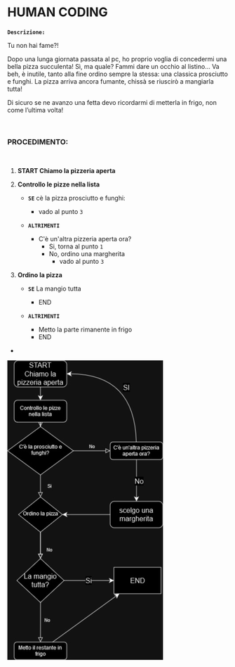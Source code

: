 # HUMAN CODING

**`Descrizione:`**



Tu non hai fame?!

Dopo una lunga giornata passata al pc, ho proprio voglia di concedermi una bella pizza succulenta! Sì, ma quale? Fammi dare un occhio al listino… Va beh, è inutile, tanto alla fine ordino sempre la stessa: una classica prosciutto e funghi. La pizza arriva ancora fumante, chissà se riuscirò a mangiarla tutta!

Di sicuro se ne avanzo una fetta devo ricordarmi di metterla in frigo, non come l’ultima volta! 

​

### PROCEDIMENTO:

​

1. **START Chiamo la pizzeria aperta** 


2. **Controllo le pizze nella lista**

    - **`SE`** cè la pizza prosciutto e funghi:
        - vado al punto `3`
        
     - **`ALTRIMENTI`**    
        
        - C'è un'altra pizzeria aperta ora?
            - Si, torna al punto `1`
            - No, ordino una margherita
                - vado al punto `3`


3. **Ordino la pizza**

     - **`SE`** La mangio tutta
        - END

    - **`ALTRIMENTI`**
        - Metto la parte rimanente in frigo
        - END

-
![Alt text](image-2.png)
                    

    

